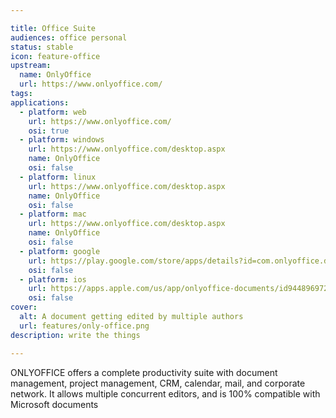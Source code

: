 ```yaml
---

title: Office Suite
audiences: office personal
status: stable
icon: feature-office
upstream:
  name: OnlyOffice
  url: https://www.onlyoffice.com/
tags: 
applications:
  - platform: web
    url: https://www.onlyoffice.com/
    osi: true
  - platform: windows
    url: https://www.onlyoffice.com/desktop.aspx
    name: OnlyOffice
    osi: false
  - platform: linux
    url: https://www.onlyoffice.com/desktop.aspx
    name: OnlyOffice
    osi: false
  - platform: mac
    url: https://www.onlyoffice.com/desktop.aspx
    name: OnlyOffice
    osi: false
  - platform: google
    url: https://play.google.com/store/apps/details?id=com.onlyoffice.documents
    osi: false
  - platform: ios
    url: https://apps.apple.com/us/app/onlyoffice-documents/id944896972
    osi: false
cover:
  alt: A document getting edited by multiple authors
  url: features/only-office.png
description: write the things

---
```


ONLYOFFICE offers a complete productivity suite with document management, project management, CRM, calendar, mail, and corporate network.
It allows multiple concurrent editors, and is 100% compatible with Microsoft documents